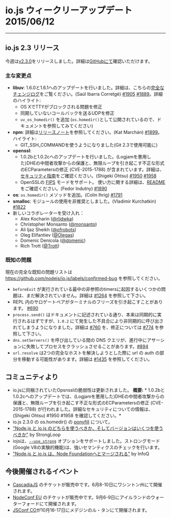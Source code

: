 # io.js ウィークリーアップデート 2015/06/12

---

<!--
# io.js 2.3 releases
This week we had one io.js release [v2.3.0](https://iojs.org/dist/v2.3.0/), complete changelog can be found [on GitHub](https://github.com/nodejs/io.js/blob/master/CHANGELOG.md).
-->

## io.js 2.3 リリース
今週は[v2.3.0](https://iojs.org/dist/v2.3.0/)をリリースしました。詳細は[GitHubにて](https://github.com/nodejs/io.js/blob/master/CHANGELOG.md)確認いただけます。

<!--
### Notable changes

* **libuv**: Upgraded to 1.6.0 and 1.6.1, see [full ChangeLog](https://github.com/libuv/libuv/blob/60e515d9e6f3d86c0eedad583805201f32ea3aed/ChangeLog#L1-L36) for details. (Saúl Ibarra Corretgé) [#1905](https://github.com/nodejs/io.js/pull/1905) [#1889](https://github.com/nodejs/io.js/pull/1889). Highlights include:
  - Fix TTY becoming blocked on OS X
  - Fix UDP send callbacks to not to be synchronous
  - Add `uv_os_homedir()` (exposed as `os.homedir()`, see below)
* **npm**: See full [release notes](https://github.com/npm/npm/releases/tag/v2.11.1) for details. (Kat Marchán) [#1899](https://github.com/nodejs/io.js/pull/1899). Highlight:
  - Use GIT_SSH_COMMAND (available as of Git 2.3)
* **openssl**:
  - Upgrade to 1.0.2b and 1.0.2c, introduces DHE man-in-the-middle protection (Logjam) and fixes malformed ECParameters causing infinite loop (CVE-2015-1788). See the [security advisory](https://www.openssl.org/news/secadv_20150611.txt) for full details. (Shigeki Ohtsu) [#1950](https://github.com/nodejs/io.js/pull/1950) [#1958](https://github.com/nodejs/io.js/pull/1958)
  - Support [FIPS](https://en.wikipedia.org/wiki/Federal_Information_Processing_Standards) mode of OpenSSL, see [README](https://github.com/nodejs/io.js#building-iojs-with-fips-compliant-openssl) for instructions. (Fedor Indutny) [#1890](https://github.com/nodejs/io.js/pull/1890)
* **os**: Add `os.homedir()` method. (Colin Ihrig) [#1791](https://github.com/nodejs/io.js/pull/1791)
* **smalloc**: Deprecate whole module. (Vladimir Kurchatkin) [#1822](https://github.com/nodejs/io.js/pull/1822)
* Add new collaborators:
  - Alex Kocharin ([@rlidwka](https://github.com/rlidwka))
  - Christopher Monsanto ([@monsanto](https://github.com/monsanto))
  - Ali Ijaz Sheikh ([@ofrobots](https://github.com/ofrobots))
  - Oleg Elifantiev ([@Olegas](https://github.com/Olegas))
  - Domenic Denicola ([@domenic](https://github.com/domenic))
  - Rich Trott ([@Trott](https://github.com/Trott))
-->

### 主な変更点

* **libuv**: 1.6.0と1.6.1へのアップデートを行いました。詳細は、こちらの[完全なチェンジログ](https://github.com/libuv/libuv/blob/60e515d9e6f3d86c0eedad583805201f32ea3aed/ChangeLog#L1-L36)をご覧ください。(Saúl Ibarra Corretgé) [#1905](https://github.com/nodejs/io.js/pull/1905) [#1889](https://github.com/nodejs/io.js/pull/1889)。詳細のハイライト:
  - OS XでTTYがブロックされる問題を修正
  - 同期していないコールバックを送るUDPを修正
  - `uv_os_homedir()` を追加 (`os.homedir()`として公開されているので、ドキュメントを参照してみてください)
* **npm**: 詳細は[リリースノート](https://github.com/npm/npm/releases/tag/v2.11.1)を参照してください。(Kat Marchán) [#1899](https://github.com/nodejs/io.js/pull/1899)。ハイライト:
  - GIT_SSH_COMMANDを使うようになりました(Git 2.3で使用可能に)
* **openssl**:
  - 1.0.2bと1.0.2cへのアップデートを行いました。(Logjamを悪用した)DHEの中間者攻撃からの保護と、無限ループを引き起こす不正な形式のECParametersの修正 (CVE-2015-1788) が含まれています。詳細は、[セキュリティ指南](https://www.openssl.org/news/secadv_20150611.txt)をご確認ください。(Shigeki Ohtsu) [#1950](https://github.com/nodejs/io.js/pull/1950) [#1958](https://github.com/nodejs/io.js/pull/1958)
  - OpenSSLの [FIPS](https://en.wikipedia.org/wiki/Federal_Information_Processing_Standards) モードをサポート。 使い方に関する詳細は、[README](https://github.com/nodejs/io.js#building-iojs-with-fips-compliant-openssl) をご確認ください。(Fedor Indutny) [#1890](https://github.com/nodejs/io.js/pull/1890)
* **os**: `os.homedir()` メソッドを追加。(Colin Ihrig) [#1791](https://github.com/nodejs/io.js/pull/1791)
* **smalloc**: モジュールの使用を非推奨としました。(Vladimir Kurchatkin) [#1822](https://github.com/nodejs/io.js/pull/1822)
* 新しいコラボレーターを受け入れ：
  - Alex Kocharin ([@rlidwka](https://github.com/rlidwka))
  - Christopher Monsanto ([@monsanto](https://github.com/monsanto))
  - Ali Ijaz Sheikh ([@ofrobots](https://github.com/ofrobots))
  - Oleg Elifantiev ([@Olegas](https://github.com/Olegas))
  - Domenic Denicola ([@domenic](https://github.com/domenic))
  - Rich Trott ([@Trott](https://github.com/Trott))

<!--
### Known issues

See https://github.com/nodejs/io.js/labels/confirmed-bug for complete and current list of known issues.

* Some problems with unreferenced timers running during `beforeExit` are still to be resolved. See [#1264](https://github.com/nodejs/io.js/issues/1264).
* Surrogate pair in REPL can freeze terminal [#690](https://github.com/nodejs/io.js/issues/690)
* `process.send()` is not synchronous as the docs suggest, a regression introduced in 1.0.2, see [#760](https://github.com/nodejs/io.js/issues/760) and fix in [#774](https://github.com/nodejs/io.js/issues/774)
* Calling `dns.setServers()` while a DNS query is in progress can cause the process to crash on a failed assertion [#894](https://github.com/nodejs/io.js/issues/894)
* `url.resolve` may transfer the auth portion of the url when resolving between two full hosts, see [#1435](https://github.com/nodejs/io.js/issues/1435).
-->

### 既知の問題

現在の完全な既知の問題リストは https://github.com/nodejs/io.js/labels/confirmed-bug を参照してください。

* `beforeExit` が実行されている最中の非参照のtimersに起因するいくつかの問題は、まだ解決されていません。詳細は [#1264](https://github.com/nodejs/io.js/issues/1264) を参照して下さい。
* REPL 内のサロゲートペアがターミナルのフリーズを引き起こすことがあります。 [#690](https://github.com/nodejs/io.js/issues/690)
* `process.send()` はドキュメントに記述されている通り、本来は同期的に実行されるはずですが、`1.0.2` にて発生した不具合により非同期的に呼び出されてしまうようになりました。詳細は [#760](https://github.com/nodejs/io.js/issues/760) を、修正については [#774](https://github.com/nodejs/io.js/issues/774) を参照して下さい。
* `dns.setServers()` を呼び出している間の DNS クエリが、進行中にアサーションに失敗してプロセスをクラッシュさせることがあります。[#894](https://github.com/nodejs/io.js/issues/894)
* `url.resolve` は2つの完全なホストを解決しようとした際に url の auth の部分を移動する可能性があります。詳細は [#1435](https://github.com/nodejs/io.js/issues/1435) を参照してください。

<!--
### Community Updates

* Openssl vulnerabilities are updated on io.js. **Resume:** *Upgrade to 1.0.2b and 1.0.2c, introduces DHE man-in-the-middle protection (Logjam) and fixes malformed ECParameters causing infinite loop (CVE-2015-1788). See the security advisory for full details. (Shigeki Ohtsu) #1950 #1958*
* io.js 2.3.0 os.homedir() [ponyfill](http://t.co/2XQV5XQblu)
* ["Should I use Node.js or io.js? And which version?"](https://strongloop.com/strongblog/should-i-use-node-js-or-io-js-and-which-version/) article by StrongLoop
* iojs now supports [`--use_strong`](https://t.co/4t1EaiiK27). Strong mode (part of Google v8 experiments) implements a stronger semantics.
* ["Node.js and io.js Merge Under the Node Foundation"](http://www.infoq.com/news/2015/05/nodejs-iojs#.VX41fCR99Kc.twitter) by InfoQ.
-->

## コミュニティより

* io.jsに同梱されていたOpsnsslの脆弱性は更新されました。
 **概要:** * 1.0.2bと1.0.2cへのアップデートでは、(Logjamを悪用した)DHEの中間者攻撃からの保護と、無限ループを引き起こす不正な形式のECParametersの修正 (CVE-2015-1788) が行われました。詳細なセキュリティについての情報は、(Shigeki Ohtsu) #1950 #1958 を確認してください。*
* io.js 2.3.0 の os.homedir() の [ponyfill](http://t.co/2XQV5XQblu) について。
* ["Node.js と io.js のどちらを使うべきか、そしてバージョンはいくつを使うべきか"](https://strongloop.com/strongblog/should-i-use-node-js-or-io-js-and-which-version/) by StrongLoop
* iojsは、[`--use_strong`](https://t.co/4t1EaiiK27) オプションをサポートしました。ストロングモード(Google V8の実験的機能)は、強いセマンティクスのチェックを行います。
* ["Node.js と io.js は、Node Foundationへとマージされる"](http://www.infoq.com/news/2015/05/nodejs-iojs#.VX41fCR99Kc.twitter) by InfoQ

<!--
### Upcoming Events

* [CascadiaJS](http://2015.cascadiajs.com/) tickets are on sale, July 8th - 10th at Washington State
* [BrazilJS Conf](http://braziljs.com.br/) tickets are on sale, August 21st - 22nd at Shopping Center BarraShoppingSul
* [NodeConf EU](http://nodeconf.eu/) tickets are on sale, September 6th - 9th at Waterford, Ireland
* [JSConf CO](http://www.jsconf.co/), October 16th - 17th at Ruta N, Medellin
-->

## 今後開催されるイベント
* [CascadiaJS](http://2015.cascadiajs.com/) のチケットが販売中です。6月8-10日にワシントン州にて開催されます。
* [NodeConf EU](http://nodeconf.eu/) のチケットが販売中です。9月6-9日にアイルランドのウォーターフォードにて開催されます。
* [JSConf CO](http://www.jsconf.co/)が10月16-17日にメデジンのル・タンにて開催されます。
